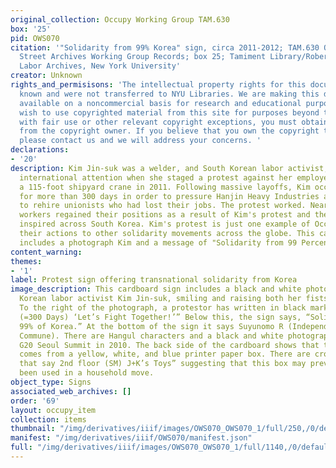 ```yaml
---
original_collection: Occupy Working Group TAM.630
box: '25'
pid: OWS070
citation: '"Solidarity from 99% Korea" sign, circa 2011-2012; TAM.630 Occupy Wall
  Street Archives Working Group Records; box 25; Tamiment Library/Robert F. Wagner
  Labor Archives, New York University'
creator: Unknown
rights_and_permisisons: 'The intellectual property rights for this document are not
  known and were not transferred to NYU Libraries. We are making this document publicly
  available on a noncommercial basis for research and educational purposes. If you
  wish to use copyrighted material from this site for purposes beyond those in accordance
  with fair use or other relevant copyright exceptions, you must obtain permission
  from the copyright owner. If you believe that you own the copyright to this document,
  please contact us and we will address your concerns. '
declarations:
- '20'
description: Kim Jin-suk was a welder, and South Korean labor activist, who received
  international attention when she staged a protest against her employer on top of
  a 115-foot shipyard crane in 2011. Following massive layoffs, Kim occupied the crane
  for more than 300 days in order to pressure Hanjin Heavy Industries and Construction
  to rehire unionists who had lost their jobs. The protest worked. Nearly a hundred
  workers regained their positions as a result of Kim's protest and the movement she
  inspired across South Korea. Kim's protest is just one example of Occupy linking
  their actions to other solidarity movements across the globe. This cardboard sign
  includes a photograph Kim and a message of "Solidarity from 99 Percent of Korea."
content_warning:
themes:
- '1'
label: Protest sign offering transnational solidarity from Korea
image_description: This cardboard sign includes a black and white photograph of South
  Korean labor activist Kim Jin-suk, smiling and raising both her fists in the air.
  To the right of the photograph, a protestor has written in black marker, “Kim, Jinsuk
  (=300 Days) ‘Let’s Fight Together!’” Below this, the sign says, “Solidarity from
  99% of Korea.” At the bottom of the sign it says Suyunomo R (Independent Research
  Commune). There are Hangul characters and a black and white photograph from the
  G20 Seoul Summit in 2010. The back side of the cardboard shows that the cardboard
  comes from a yellow, white, and blue printer paper box. There are crossed out words
  that say 2nd floor (SM) J+K’s Toys” suggesting that this box may previously have
  been used in a household move.
object_type: Signs
associated_web_archives: []
order: '69'
layout: occupy_item
collection: items
thumbnail: "/img/derivatives/iiif/images/OWS070_OWS070_1/full/250,/0/default.jpg"
manifest: "/img/derivatives/iiif/OWS070/manifest.json"
full: "/img/derivatives/iiif/images/OWS070_OWS070_1/full/1140,/0/default.jpg"
---
```

